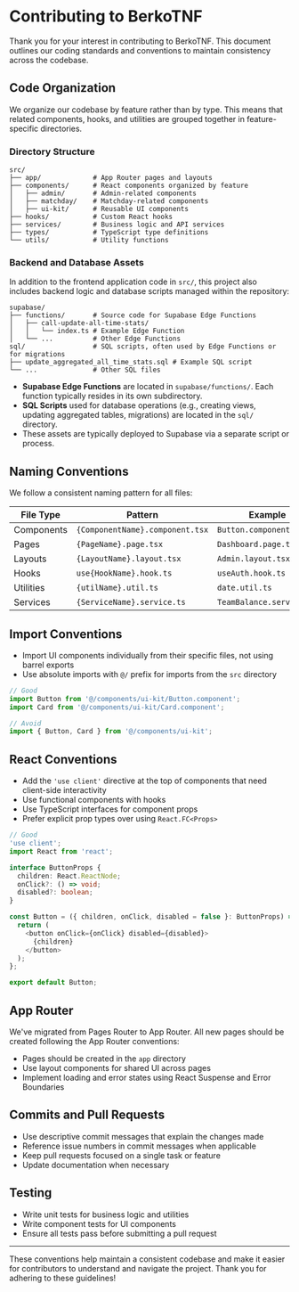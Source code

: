 # Contributing to BerkoTNF

Thank you for your interest in contributing to BerkoTNF. This document outlines our coding standards and conventions to maintain consistency across the codebase.

## Code Organization

We organize our codebase by feature rather than by type. This means that related components, hooks, and utilities are grouped together in feature-specific directories.

### Directory Structure

```
src/
├── app/             # App Router pages and layouts
├── components/      # React components organized by feature
│   ├── admin/       # Admin-related components
│   ├── matchday/    # Matchday-related components
│   ├── ui-kit/      # Reusable UI components
├── hooks/           # Custom React hooks
├── services/        # Business logic and API services
├── types/           # TypeScript type definitions
└── utils/           # Utility functions
```

### Backend and Database Assets

In addition to the frontend application code in `src/`, this project also includes backend logic and database scripts managed within the repository:

```
supabase/
├── functions/       # Source code for Supabase Edge Functions
│   ├── call-update-all-time-stats/
│   │   └── index.ts # Example Edge Function
│   └── ...          # Other Edge Functions
sql/                 # SQL scripts, often used by Edge Functions or for migrations
├── update_aggregated_all_time_stats.sql # Example SQL script
└── ...              # Other SQL files
```

-   **Supabase Edge Functions** are located in `supabase/functions/`. Each function typically resides in its own subdirectory.
-   **SQL Scripts** used for database operations (e.g., creating views, updating aggregated tables, migrations) are located in the `sql/` directory.
-   These assets are typically deployed to Supabase via a separate script or process.

## Naming Conventions

We follow a consistent naming pattern for all files:

| File Type | Pattern | Example |
|-----------|---------|---------|
| Components | `{ComponentName}.component.tsx` | `Button.component.tsx` |
| Pages | `{PageName}.page.tsx` | `Dashboard.page.tsx` |
| Layouts | `{LayoutName}.layout.tsx` | `Admin.layout.tsx` |
| Hooks | `use{HookName}.hook.ts` | `useAuth.hook.ts` |
| Utilities | `{utilName}.util.ts` | `date.util.ts` |
| Services | `{ServiceName}.service.ts` | `TeamBalance.service.ts` |

## Import Conventions

- Import UI components individually from their specific files, not using barrel exports
- Use absolute imports with `@/` prefix for imports from the `src` directory

```typescript
// Good
import Button from '@/components/ui-kit/Button.component';
import Card from '@/components/ui-kit/Card.component';

// Avoid
import { Button, Card } from '@/components/ui-kit';
```

## React Conventions

- Add the `'use client'` directive at the top of components that need client-side interactivity
- Use functional components with hooks
- Use TypeScript interfaces for component props
- Prefer explicit prop types over using `React.FC<Props>`

```typescript
// Good
'use client';
import React from 'react';

interface ButtonProps {
  children: React.ReactNode;
  onClick?: () => void;
  disabled?: boolean;
}

const Button = ({ children, onClick, disabled = false }: ButtonProps) => {
  return (
    <button onClick={onClick} disabled={disabled}>
      {children}
    </button>
  );
};

export default Button;
```

## App Router

We've migrated from Pages Router to App Router. All new pages should be created following the App Router conventions:

- Pages should be created in the `app` directory
- Use layout components for shared UI across pages
- Implement loading and error states using React Suspense and Error Boundaries

## Commits and Pull Requests

- Use descriptive commit messages that explain the changes made
- Reference issue numbers in commit messages when applicable
- Keep pull requests focused on a single task or feature
- Update documentation when necessary

## Testing

- Write unit tests for business logic and utilities
- Write component tests for UI components
- Ensure all tests pass before submitting a pull request

---

These conventions help maintain a consistent codebase and make it easier for contributors to understand and navigate the project. Thank you for adhering to these guidelines! 